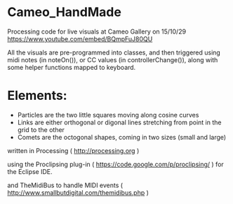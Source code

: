 # Cameo_HandMade
Processing code for live visuals at Cameo Gallery on 15/10/29
https://www.youtube.com/embed/BQmpFuJ80QU

All the visuals are pre-programmed into classes, and then triggered using midi notes (in noteOn()), or CC values (in controllerChange()), along with some helper functions mapped to keyboard.

# Elements:

- Particles are the two little squares moving along cosine curves
- Links are either orthogonal or digonal lines stretching from point in the grid to the other
- Comets are the octogonal shapes, coming in two sizes (small and large)

written in Processing ( http://processing.org )

using the Proclipsing plug-in ( https://code.google.com/p/proclipsing/ ) for the Eclipse IDE.

and TheMidiBus to handle MIDI events ( http://www.smallbutdigital.com/themidibus.php )
